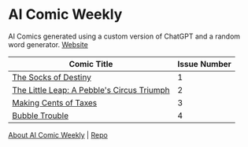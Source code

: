 # AI Comic Weekly
AI Comics generated using a custom version of ChatGPT and a random word generator. [Website](https://aicomicweekly.com)

| Comic Title | Issue Number |
| --- | --- |
| [The Socks of Destiny](https://aicomicweekly.com/comics/issue-1/the-socks-of-destiny) | 1 |
| [The Little Leap: A Pebble's Circus Triumph](https://aicomicweekly.com/comics/issue-2/the-little-leap/) | 2 |
| [Making Cents of Taxes](https://aicomicweekly.com/comics/issue-3/making-cents-of-taxes/) | 3 |
| [Bubble Trouble](https://aicomicweekly.com/comics/issue-4/bubble-trouble/) | 4 |

[About AI Comic Weekly](https://aicomicweekly.com/about) | [Repo](https://github.com/thisislink/aicomicweekly/tree/comics)